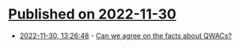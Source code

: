 # [Published on 2022-11-30](index.md)

* [2022-11-30, 13:26:48](https://lobste.rs/s/hvygg4/can_we_agree_on_facts_about_qwacs) - [Can we agree on the facts about QWACs?](https://educatedguesswork.org/posts/eidas-article45/)
